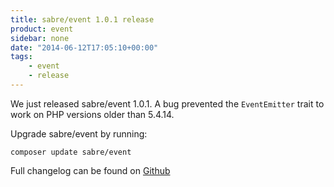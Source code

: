```yaml
---
title: sabre/event 1.0.1 release
product: event
sidebar: none
date: "2014-06-12T17:05:10+00:00"
tags:
    - event
    - release
---
```


We just released sabre/event 1.0.1. A bug prevented the `EventEmitter` trait
to work on PHP versions older than 5.4.14.

Upgrade sabre/event by running:

    composer update sabre/event

Full changelog can be found on [Github][1]

[1]: https://github.com/fruux/sabre-event/blob/master/ChangeLog
